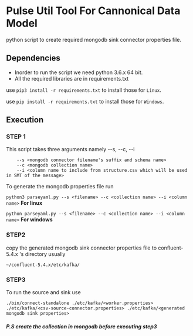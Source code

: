 # Pulse Util Tool For Cannonical Data Model

python script to create required mongodb sink connector properties file.

## Dependencies

* Inorder to run the script we need python 3.6.x 64 bit.
* All the required libraries are in requirements.txt

use `pip3 install -r requirements.txt` to install those for `Linux`.


use `pip install -r requirements.txt` to install those for `Windows`.

## Execution

### STEP 1
This script takes three arguments namely --s, --c, --i
```
    --s <mongodb connector filename's suffix and schema name>
    --c <mongodb collection name>
    --i <column name to include from structure.csv which will be used in SMT of the message>
```
To generate the mongodb properties file run

`python3 parseyaml.py --s <filename> --c <collection name> --i <column name>` **For linux**

`python parseyaml.py --s <filename> --c <collection name> --i <column name>` **For windows**

### STEP2
copy the generated mongodb sink connector properties file to confluent-5.4.x 's directory
usually 

`~/confluent-5.4.x/etc/kafka/`

### STEP3
To run the source and sink use 

`./bin/connect-standalone ./etc/kafka/<worker.properties> ./etc/kafka/<csv-source-connector.properties> ./etc/kafka/<generated mongodb sink properties>`

##### P.S create the collection in mongodb before executing step3







